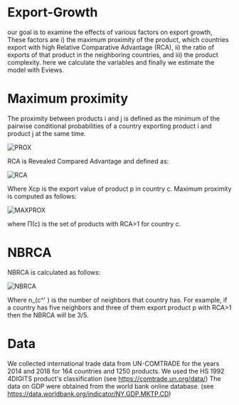 # Export-Growth
our goal is to examine the effects of various factors on export growth, These factors are i) the maximum proximity of the product, which countries export with high Relative Comparative Advantage (RCA), ii) the ratio of exports of that product in the neighboring countries, and iii) the product complexity. here we calculate the variables and finally we estimate the model with Eviews.
# Maximum proximity
The proximity between products i and j is defined as the minimum of the pairwise conditional probabilities of a country exporting product i and product j at the same time.

![PROX](https://github.com/shtaleghani/economic-complexity/assets/126946750/81ccfdd6-f2e8-4d6f-a015-4aa029b425f4)

RCA is Revealed Compared Advantage and defined as:

![RCA](https://github.com/shtaleghani/economic-complexity/assets/126946750/1eaa7e5d-f42f-4631-bea5-b3cedc0ded00)

Where Xcp is the export value of product p in country c.
Maximum proximity is computed as follows: 

![MAXPROX](https://github.com/shtaleghani/economic-complexity/assets/126946750/7408c6bb-3598-43e0-a33b-c707b2f253e8)

where Π(c) is the set of products with RCA>1 for country c.
# NBRCA
NBRCA  is calculated as follows:

![NBRCA](https://github.com/shtaleghani/economic-complexity/assets/126946750/f2ff4628-0986-4193-adeb-f4755b344eaa)

Where n_(c^' ) is the number of neighbors that country has. For example, if a country has five neighbors and three of them export product p with RCA>1 then the NBRCA will be 3\/5.

# Data
We collected international trade data from UN-COMTRADE for the years 2014 and 2018 for 164 countries and 1250 products. We used the HS 1992 4DIGITS product's classification (see https://comtrade.un.org/data/)
The data on GDP were obtained from the world bank online database. (see  https://data.worldbank.org/indicator/NY.GDP.MKTP.CD)

